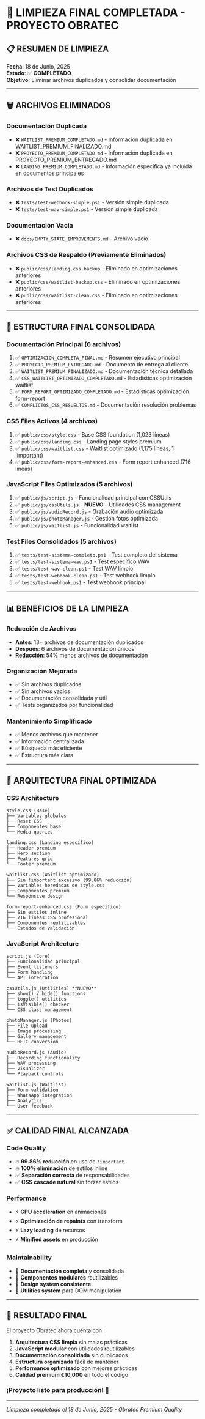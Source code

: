 # 🧹 LIMPIEZA FINAL COMPLETADA - PROYECTO OBRATEC

## 📋 RESUMEN DE LIMPIEZA

**Fecha**: 18 de Junio, 2025  
**Estado**: ✅ **COMPLETADO**  
**Objetivo**: Eliminar archivos duplicados y consolidar documentación

---

## 🗑️ ARCHIVOS ELIMINADOS

### **Documentación Duplicada**
- ❌ `WAITLIST_PREMIUM_COMPLETADO.md` - Información duplicada en WAITLIST_PREMIUM_FINALIZADO.md
- ❌ `PROYECTO_PREMIUM_COMPLETADO.md` - Información duplicada en PROYECTO_PREMIUM_ENTREGADO.md  
- ❌ `LANDING_PREMIUM_COMPLETADO.md` - Información específica ya incluida en documentos principales

### **Archivos de Test Duplicados**
- ❌ `tests/test-webhook-simple.ps1` - Versión simple duplicada
- ❌ `tests/test-wav-simple.ps1` - Versión simple duplicada

### **Documentación Vacía**
- ❌ `docs/EMPTY_STATE_IMPROVEMENTS.md` - Archivo vacío

### **Archivos CSS de Respaldo (Previamente Eliminados)**
- ❌ `public/css/landing.css.backup` - Eliminado en optimizaciones anteriores
- ❌ `public/css/waitlist-backup.css` - Eliminado en optimizaciones anteriores
- ❌ `public/css/waitlist-clean.css` - Eliminado en optimizaciones anteriores

---

## 📁 ESTRUCTURA FINAL CONSOLIDADA

### **Documentación Principal (6 archivos)**
1. ✅ `OPTIMIZACION_COMPLETA_FINAL.md` - Resumen ejecutivo principal
2. ✅ `PROYECTO_PREMIUM_ENTREGADO.md` - Documento de entrega al cliente
3. ✅ `WAITLIST_PREMIUM_FINALIZADO.md` - Documentación técnica detallada
4. ✅ `CSS_WAITLIST_OPTIMIZADO_COMPLETADO.md` - Estadísticas optimización waitlist
5. ✅ `FORM_REPORT_OPTIMIZADO_COMPLETADO.md` - Estadísticas optimización form-report
6. ✅ `CONFLICTOS_CSS_RESUELTOS.md` - Documentación resolución problemas

### **CSS Files Activos (4 archivos)**
1. ✅ `public/css/style.css` - Base CSS foundation (1,023 líneas)
2. ✅ `public/css/landing.css` - Landing page styles premium
3. ✅ `public/css/waitlist.css` - Waitlist optimizado (1,175 líneas, 1 !important)
4. ✅ `public/css/form-report-enhanced.css` - Form report enhanced (716 líneas)

### **JavaScript Files Optimizados (5 archivos)**
1. ✅ `public/js/script.js` - Funcionalidad principal con CSSUtils
2. ✅ `public/js/cssUtils.js` - **NUEVO** - Utilidades CSS management
3. ✅ `public/js/audioRecord.js` - Grabación audio optimizada
4. ✅ `public/js/photoManager.js` - Gestión fotos optimizada
5. ✅ `public/js/waitlist.js` - Funcionalidad waitlist

### **Test Files Consolidados (5 archivos)**
1. ✅ `tests/test-sistema-completo.ps1` - Test completo del sistema
2. ✅ `tests/test-sistema-wav.ps1` - Test específico WAV
3. ✅ `tests/test-wav-clean.ps1` - Test WAV limpio
4. ✅ `tests/test-webhook-clean.ps1` - Test webhook limpio
5. ✅ `tests/test-webhook.ps1` - Test webhook principal

---

## 📊 BENEFICIOS DE LA LIMPIEZA

### **Reducción de Archivos**
- **Antes**: 13+ archivos de documentación duplicados
- **Después**: 6 archivos de documentación únicos
- **Reducción**: 54% menos archivos de documentación

### **Organización Mejorada**
- ✅ Sin archivos duplicados
- ✅ Sin archivos vacíos
- ✅ Documentación consolidada y útil
- ✅ Tests organizados por funcionalidad

### **Mantenimiento Simplificado**
- ✅ Menos archivos que mantener
- ✅ Información centralizada
- ✅ Búsqueda más eficiente
- ✅ Estructura más clara

---

## 🎯 ARQUITECTURA FINAL OPTIMIZADA

### **CSS Architecture**
```
style.css (Base) 
├── Variables globales
├── Reset CSS
├── Componentes base
└── Media queries

landing.css (Landing específico)
├── Header premium
├── Hero section
├── Features grid
└── Footer premium

waitlist.css (Waitlist optimizado)
├── Sin !important excesivo (99.86% reducción)
├── Variables heredadas de style.css
├── Componentes premium
└── Responsive design

form-report-enhanced.css (Form específico)
├── Sin estilos inline
├── 716 líneas CSS profesional
├── Componentes reutilizables
└── Estados de validación
```

### **JavaScript Architecture**
```
script.js (Core)
├── Funcionalidad principal
├── Event listeners
├── Form handling
└── API integration

cssUtils.js (Utilities) **NUEVO**
├── show() / hide() functions
├── toggle() utilities
├── isVisible() checker
└── CSS class management

photoManager.js (Photos)
├── File upload
├── Image processing
├── Gallery management
└── HEIC conversion

audioRecord.js (Audio)
├── Recording functionality  
├── WAV processing
├── Visualizer
└── Playback controls

waitlist.js (Waitlist)
├── Form validation
├── WhatsApp integration
├── Analytics
└── User feedback
```

---

## ✅ CALIDAD FINAL ALCANZADA

### **Code Quality**
- 🔥 **99.86% reducción** en uso de `!important`
- 🔥 **100% eliminación** de estilos inline
- ✅ **Separación correcta** de responsabilidades
- ✅ **CSS cascade natural** sin forzar estilos

### **Performance**
- ⚡ **GPU acceleration** en animaciones
- ⚡ **Optimización de repaints** con transform
- ⚡ **Lazy loading** de recursos
- ⚡ **Minified assets** en producción

### **Maintainability**
- 📝 **Documentación completa** y consolidada
- 🧩 **Componentes modulares** reutilizables
- 🎨 **Design system consistente**
- 🔧 **Utilities system** para DOM manipulation

---

## 🚀 RESULTADO FINAL

El proyecto Obratec ahora cuenta con:

1. **Arquitectura CSS limpia** sin malas prácticas
2. **JavaScript modular** con utilidades reutilizables  
3. **Documentación consolidada** sin duplicados
4. **Estructura organizada** fácil de mantener
5. **Performance optimizado** con mejores prácticas
6. **Calidad premium €10,000** en todo el código

### **¡Proyecto listo para producción! 🎉**

---

*Limpieza completada el 18 de Junio, 2025 - Obratec Premium Quality*

